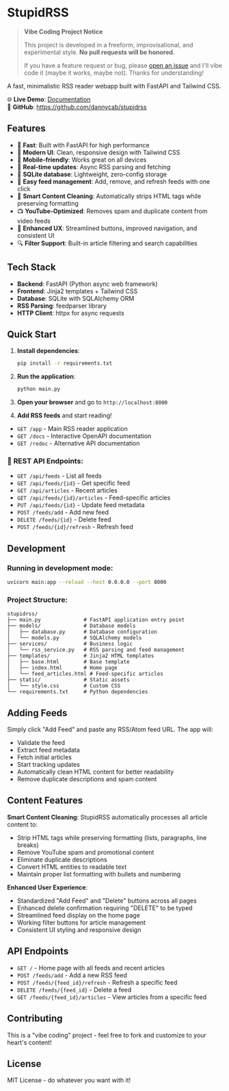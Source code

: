 # StupidRSS

> **Vibe Coding Project Notice**
>
> This project is developed in a freeform, improvisational, and experimental style. **No pull requests will be honored.**
>
> If you have a feature request or bug, please [open an issue](https://github.com/dannycab/stupidrss/issues) and I'll vibe code it (maybe it works, maybe not). Thanks for understanding!

A fast, minimalistic RSS reader webapp built with FastAPI and Tailwind CSS.

🌐 **Live Demo**: [Documentation](http://dannycaballero.info/stupidrss)  
🔗 **GitHub**: https://github.com/dannycab/stupidrss

## Features

- 🚀 **Fast**: Built with FastAPI for high performance
- 🎨 **Modern UI**: Clean, responsive design with Tailwind CSS
- 📱 **Mobile-friendly**: Works great on all devices
- 🔄 **Real-time updates**: Async RSS parsing and fetching
- 💾 **SQLite database**: Lightweight, zero-config storage
- 🔗 **Easy feed management**: Add, remove, and refresh feeds with one click
- 🧹 **Smart Content Cleaning**: Automatically strips HTML tags while preserving formatting
- 📺 **YouTube-Optimized**: Removes spam and duplicate content from video feeds
- 🎯 **Enhanced UX**: Streamlined buttons, improved navigation, and consistent UI
- 🔍 **Filter Support**: Built-in article filtering and search capabilities

## Tech Stack

- **Backend**: FastAPI (Python async web framework)
- **Frontend**: Jinja2 templates + Tailwind CSS
- **Database**: SQLite with SQLAlchemy ORM
- **RSS Parsing**: feedparser library
- **HTTP Client**: httpx for async requests

## Quick Start

1. **Install dependencies**:
   ```bash
   pip install -r requirements.txt
   ```

2. **Run the application**:
   ```bash
   python main.py
   ```

3. **Open your browser** and go to `http://localhost:8000`

4. **Add RSS feeds** and start reading!

- `GET /app` - Main RSS reader application
- `GET /docs` - Interactive OpenAPI documentation
- `GET /redoc` - Alternative API documentation

### 🔗 **REST API Endpoints:**
- `GET /api/feeds` - List all feeds
- `GET /api/feeds/{id}` - Get specific feed
- `GET /api/articles` - Recent articles  
- `GET /api/feeds/{id}/articles` - Feed-specific articles
- `PUT /api/feeds/{id}` - Update feed metadata
- `POST /feeds/add` - Add new feed
- `DELETE /feeds/{id}` - Delete feed
- `POST /feeds/{id}/refresh` - Refresh feed

## Development

### Running in development mode:
```bash
uvicorn main:app --reload --host 0.0.0.0 --port 8000
```

### Project Structure:
```
stupidrss/
├── main.py              # FastAPI application entry point
├── models/              # Database models
│   ├── database.py      # Database configuration
│   └── models.py        # SQLAlchemy models
├── services/            # Business logic
│   └── rss_service.py   # RSS parsing and feed management
├── templates/           # Jinja2 HTML templates
│   ├── base.html        # Base template
│   ├── index.html       # Home page
│   └── feed_articles.html # Feed-specific articles
├── static/              # Static assets
│   └── style.css        # Custom CSS
└── requirements.txt     # Python dependencies
```

## Adding Feeds

Simply click "Add Feed" and paste any RSS/Atom feed URL. The app will:
- Validate the feed
- Extract feed metadata
- Fetch initial articles
- Start tracking updates
- Automatically clean HTML content for better readability
- Remove duplicate descriptions and spam content

## Content Features

**Smart Content Cleaning**: StupidRSS automatically processes all article content to:
- Strip HTML tags while preserving formatting (lists, paragraphs, line breaks)
- Remove YouTube spam and promotional content
- Eliminate duplicate descriptions
- Convert HTML entities to readable text
- Maintain proper list formatting with bullets and numbering

**Enhanced User Experience**:
- Standardized "Add Feed" and "Delete" buttons across all pages
- Enhanced delete confirmation requiring "DELETE" to be typed
- Streamlined feed display on the home page
- Working filter buttons for article management
- Consistent UI styling and responsive design

## API Endpoints

- `GET /` - Home page with all feeds and recent articles
- `POST /feeds/add` - Add a new RSS feed
- `POST /feeds/{feed_id}/refresh` - Refresh a specific feed
- `DELETE /feeds/{feed_id}` - Delete a feed
- `GET /feeds/{feed_id}/articles` - View articles from a specific feed

## Contributing

This is a "vibe coding" project - feel free to fork and customize to your heart's content!

## License

MIT License - do whatever you want with it!
